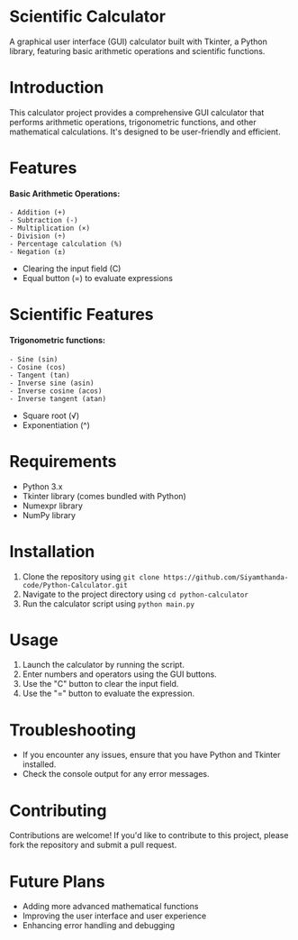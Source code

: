 # Scientific Calculator

A graphical user interface (GUI) calculator built with Tkinter, a Python library, featuring basic arithmetic operations and scientific functions.

# Introduction
This calculator project provides a comprehensive GUI calculator that performs arithmetic operations, trigonometric functions, and other mathematical calculations. It's designed to be user-friendly and efficient.

# Features
#### Basic Arithmetic Operations:
    - Addition (+)
    - Subtraction (-)
    - Multiplication (×)
    - Division (÷)
    - Percentage calculation (%)
    - Negation (±)
- Clearing the input field (C)
- Equal button (=) to evaluate expressions

# Scientific Features
#### Trigonometric functions:
    - Sine (sin)
    - Cosine (cos)
    - Tangent (tan)
    - Inverse sine (asin)
    - Inverse cosine (acos)
    - Inverse tangent (atan)
- Square root (√)
- Exponentiation (^)

# Requirements
- Python 3.x
- Tkinter library (comes bundled with Python)
- Numexpr library
- NumPy library

# Installation
1. Clone the repository using `git clone https://github.com/Siyamthanda-code/Python-Calculator.git`
2. Navigate to the project directory using `cd python-calculator`
3. Run the calculator script using `python main.py`

# Usage
1. Launch the calculator by running the script.
2. Enter numbers and operators using the GUI buttons.
3. Use the "C" button to clear the input field.
4. Use the "=" button to evaluate the expression.

# Troubleshooting
- If you encounter any issues, ensure that you have Python and Tkinter installed.
- Check the console output for any error messages.

# Contributing
Contributions are welcome! If you'd like to contribute to this project, please fork the repository and submit a pull request.

# Future Plans
- Adding more advanced mathematical functions
- Improving the user interface and user experience
- Enhancing error handling and debugging
